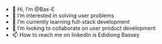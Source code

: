 - 👋 Hi, I’m @Bas-E
- 👀 I’m interested in solving user problems
- 🌱 I’m currently learning full-stack development
- 💞️ I’m looking to collaborate on user product development
- 📫 How to reach me on linkedIn is Edidiong Bassey

<!---
Bas-E/Bas-E is a ✨ special ✨ repository because its `README.md` (this file) appears on your GitHub profile.
You can click the Preview link to take a look at your changes.
--->
